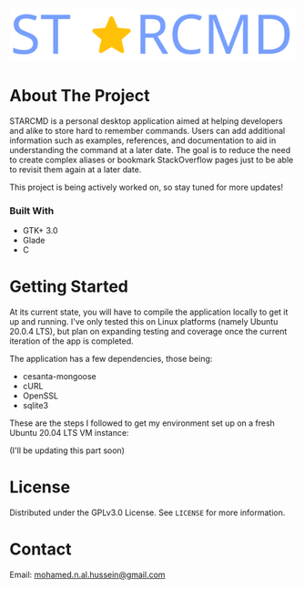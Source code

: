 ![alt text](https://github.com/h010dev/starcmd/blob/main/data/icons/starcmd-logo.svg)

# About The Project

STARCMD is a personal desktop application aimed at helping developers and alike to store hard to remember commands. Users can add additional information such as examples, references, and documentation to aid in understanding the command at a later date. The goal is to reduce the need to create complex aliases or bookmark StackOverflow pages just to be able to revisit them again at a later date. 

This project is being actively worked on, so stay tuned for more updates!

### Built With
* GTK+ 3.0
* Glade
* C

# Getting Started

At its current state, you will have to compile the application locally to get it up and running. I've only tested this on Linux platforms (namely Ubuntu 20.0.4 LTS), but plan on expanding testing and coverage once the current iteration of the app is completed. 

The application has a few dependencies, those being:
* cesanta-mongoose
* cURL
* OpenSSL
* sqlite3

These are the steps I followed to get my environment set up on a fresh Ubuntu 20.04 LTS VM instance:

(I'll be updating this part soon)

# License

Distributed under the GPLv3.0 License. See `LICENSE` for more information.

# Contact

Email: mohamed.n.al.hussein@gmail.com
